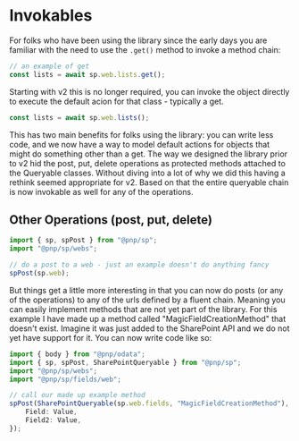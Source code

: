 # Invokables

For folks who have been using the library since the early days you are familiar with the need to use the `.get()` method to invoke a method chain:

```TypeScript
// an example of get
const lists = await sp.web.lists.get();
```

Starting with v2 this is no longer required, you can invoke the object directly to execute the default acion for that class - typically a get.

```TypeScript
const lists = await sp.web.lists();
```

This has two main benefits for folks using the library: you can write less code, and we now have a way to model default actions for objects that might do something other than a get. The way we designed the library prior to v2 hid the post, put, delete operations as protected methods attached to the Queryable classes. Without diving into a lot of why we did this having a rethink seemed appropriate for v2. Based on that the entire queryable chain is now invokable as well for any of the operations.

## Other Operations (post, put, delete)

```TypeScript
import { sp, spPost } from "@pnp/sp";
import "@pnp/sp/webs";

// do a post to a web - just an example doesn't do anything fancy
spPost(sp.web);
```

But things get a little more interesting in that you can now do posts (or any of the operations) to any of the urls defined by a fluent chain. Meaning you can easily implement methods that are not yet part of the library. For this example I have made up a method called "MagicFieldCreationMethod" that doesn't exist. Imagine it was just added to the SharePoint API and we do not yet have support for it. You can now write code like so:

```TypeScript
import { body } from "@pnp/odata";
import { sp, spPost, SharePointQueryable } from "@pnp/sp";
import "@pnp/sp/webs";
import "@pnp/sp/fields/web";

// call our made up example method
spPost(SharePointQueryable(sp.web.fields, "MagicFieldCreationMethod"), body({
    Field: Value,
    Field2: Value,
});
```
